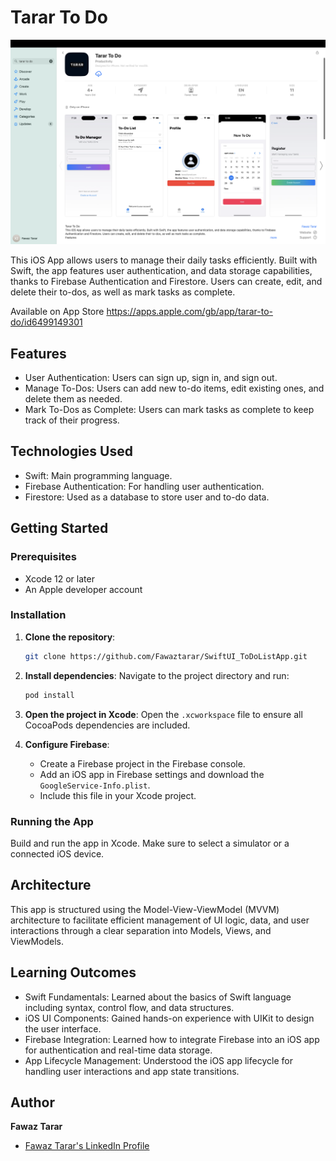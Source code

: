 # Tarar To Do 

![Tarar To Do ](TararApp.png)

This iOS App allows users to manage their daily tasks efficiently. Built with Swift, the app features user authentication, and data storage capabilities, thanks to Firebase Authentication and Firestore. Users can create, edit, and delete their to-dos, as well as mark tasks as complete.

Available on App Store
https://apps.apple.com/gb/app/tarar-to-do/id6499149301

## Features

- User Authentication: Users can sign up, sign in, and sign out.
- Manage To-Dos: Users can add new to-do items, edit existing ones, and delete them as needed.
- Mark To-Dos as Complete: Users can mark tasks as complete to keep track of their progress.

## Technologies Used

- Swift: Main programming language.
- Firebase Authentication: For handling user authentication.
- Firestore: Used as a database to store user and to-do data.

## Getting Started

### Prerequisites

- Xcode 12 or later
- An Apple developer account

### Installation

1. **Clone the repository**:

    ```bash
    git clone https://github.com/Fawaztarar/SwiftUI_ToDoListApp.git
    ```

2. **Install dependencies**:
    Navigate to the project directory and run:

    ```bash
    pod install
    ```

3. **Open the project in Xcode**:
    Open the `.xcworkspace` file to ensure all CocoaPods dependencies are included.

4. **Configure Firebase**:
    - Create a Firebase project in the Firebase console.
    - Add an iOS app in Firebase settings and download the `GoogleService-Info.plist`.
    - Include this file in your Xcode project.

### Running the App

Build and run the app in Xcode. Make sure to select a simulator or a connected iOS device.

## Architecture

This app is structured using the Model-View-ViewModel (MVVM) architecture to facilitate efficient management of UI logic, data, and user interactions through a clear separation into Models, Views, and ViewModels.

## Learning Outcomes

- Swift Fundamentals: Learned about the basics of Swift language including syntax, control flow, and data structures.
- iOS UI Components: Gained hands-on experience with UIKit to design the user interface.
- Firebase Integration: Learned how to integrate Firebase into an iOS app for authentication and real-time data storage.
- App Lifecycle Management: Understood the iOS app lifecycle for handling user interactions and app state transitions.

## Author

**Fawaz Tarar**

- [Fawaz Tarar's LinkedIn Profile](https://www.linkedin.com/in/Fawaztarar/)
